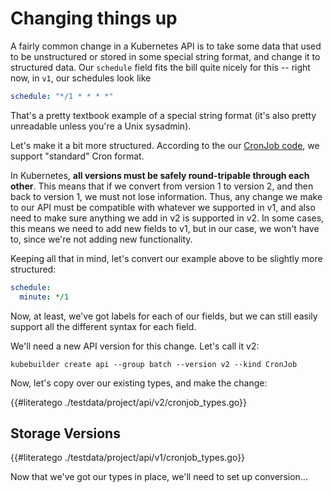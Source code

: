 # Changing things up

A fairly common change in a Kubernetes API is to take some data that used
to be unstructured or stored in some special string format, and change it
to structured data.   Our `schedule` field fits the bill quite nicely for
this -- right now, in `v1`, our schedules look like

```yaml
schedule: "*/1 * * * *"
```

That's a pretty textbook example of a special string format (it's also
pretty unreadable unless you're a Unix sysadmin).

Let's make it a bit more structured.  According to the our [CronJob
code][cronjob-sched-code], we support "standard" Cron format.

In Kubernetes, **all versions must be safely round-tripable through each
other**.  This means that if we convert from version 1 to version 2, and
then back to version 1, we must not lose information.  Thus, any change we
make to our API must be compatible with whatever we supported in v1, and
also need to make sure anything we add in v2 is supported in v2.  In some
cases, this means we need to add new fields to v1, but in our case, we
won't have to, since we're not adding new functionality.

Keeping all that in mind, let's convert our example above to be
slightly more structured:

```yaml
schedule:
  minute: */1
```

Now, at least, we've got labels for each of our fields, but we can still
easily support all the different syntax for each field.

We'll need a new API version for this change.  Let's call it v2:

```shell
kubebuilder create api --group batch --version v2 --kind CronJob
```

Now, let's copy over our existing types, and make the change:

{{#literatego ./testdata/project/api/v2/cronjob_types.go}}

## Storage Versions

{{#literatego ./testdata/project/api/v1/cronjob_types.go}}

Now that we've got our types in place, we'll need to set up conversion...

[cronjob-sched-code]: /TODO.md

